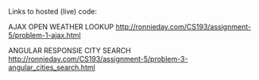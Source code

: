 Links to hosted (live) code:

AJAX OPEN WEATHER LOOKUP
http://ronnieday.com/CS193/assignment-5/problem-1-ajax.html

ANGULAR RESPONSIE CITY SEARCH
http://ronnieday.com/CS193/assignment-5/problem-3-angular_cities_search.html
